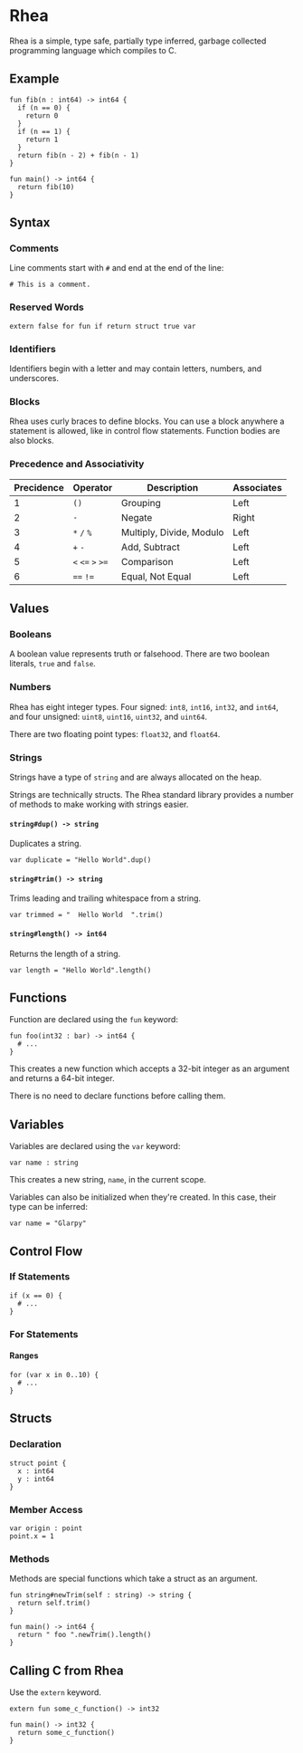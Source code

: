 # Rhea

Rhea is a simple, type safe, partially type inferred, garbage collected programming language which compiles to C.

## Example

```
fun fib(n : int64) -> int64 {
  if (n == 0) {
    return 0
  }
  if (n == 1) {
    return 1
  }
  return fib(n - 2) + fib(n - 1)
}

fun main() -> int64 {
  return fib(10)
}
```

## Syntax

### Comments

Line comments start with `#` and end at the end of the line:

```
# This is a comment.
```

### Reserved Words

```
extern false for fun if return struct true var
```

### Identifiers

Identifiers begin with a letter and may contain letters, numbers, and underscores.

### Blocks

Rhea uses curly braces to define blocks. You can use a block anywhere a statement is allowed, like in control flow statements. Function bodies are also blocks.

### Precedence and Associativity

| Precidence | Operator          | Description              | Associates |
|------------|-------------------|--------------------------|------------|
| 1          | `()`              | Grouping                 | Left       |
| 2          | `-`               | Negate                   | Right      |
| 3          | `*` `/` `%`       | Multiply, Divide, Modulo | Left       |
| 4          | `+` `-`           | Add, Subtract            | Left       |
| 5          | `<` `<=` `>` `>=` | Comparison               | Left       |
| 6          | `==` `!=`         | Equal, Not Equal         | Left       |

## Values

### Booleans

A boolean value represents truth or falsehood. There are two boolean literals, `true` and `false`.

### Numbers

Rhea has eight integer types. Four signed: `int8`, `int16`, `int32`, and `int64`, and four unsigned: `uint8`, `uint16`, `uint32`, and `uint64`.

There are two floating point types: `float32`, and `float64`.

### Strings

Strings have a type of `string` and are always allocated on the heap.

Strings are technically structs. The Rhea standard library provides a number of methods to make working with strings easier.

#### `string#dup() -> string`

Duplicates a string.


```
var duplicate = "Hello World".dup()
```

#### `string#trim() -> string`

Trims leading and trailing whitespace from a string.

```
var trimmed = "  Hello World  ".trim()
```

#### `string#length() -> int64`

Returns the length of a string.

```
var length = "Hello World".length()
```

## Functions

Function are declared using the `fun` keyword:

```
fun foo(int32 : bar) -> int64 {
  # ...
}
```

This creates a new function which accepts a 32-bit integer as an argument and returns a 64-bit integer.

There is no need to declare functions before calling them.

## Variables

Variables are declared using the `var` keyword:

```
var name : string
```

This creates a new string, `name`, in the current scope.

Variables can also be initialized when they're created. In this case, their type can be inferred:

```
var name = "Glarpy"
```

## Control Flow

### If Statements

```
if (x == 0) {
  # ...
}
```

### For Statements

#### Ranges

```
for (var x in 0..10) {
  # ...
}
```

## Structs

### Declaration

```
struct point {
  x : int64
  y : int64
}
```

### Member Access

```
var origin : point
point.x = 1
```

### Methods

Methods are special functions which take a struct as an argument.

```
fun string#newTrim(self : string) -> string {
  return self.trim()
}

fun main() -> int64 {
  return " foo ".newTrim().length()
}
```

## Calling C from Rhea

Use the `extern` keyword.

```
extern fun some_c_function() -> int32

fun main() -> int32 {
  return some_c_function()
}
```
